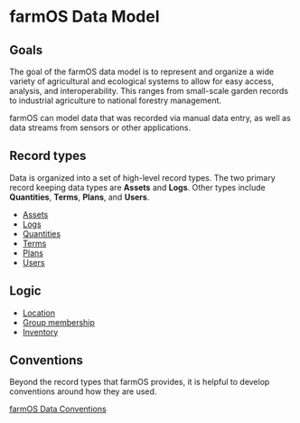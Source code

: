 # farmOS Data Model

## Goals

The goal of the farmOS data model is to represent and organize a wide variety
of agricultural and ecological systems to allow for easy access, analysis, and
interoperability. This ranges from small-scale garden records to industrial
agriculture to national forestry management.

farmOS can model data that was recorded via manual data entry, as well as data
streams from sensors or other applications.

## Record types

Data is organized into a set of high-level record types. The two primary record
keeping data types are **Assets** and **Logs**. Other types include
**Quantities**, **Terms**, **Plans**, and **Users**.

- [Assets](/model/type/asset)
- [Logs](/model/type/log)
- [Quantities](/model/type/quantity)
- [Terms](/model/type/term)
- [Plans](/model/type/plan)
- [Users](/model/type/user)

## Logic

- [Location](/model/logic/location)
- [Group membership](/model/logic/group)
- [Inventory](/model/logic/inventory)

## Conventions

Beyond the record types that farmOS provides, it is helpful to develop
conventions around how they are used.

[farmOS Data Conventions](/model/convention)
